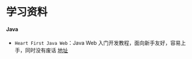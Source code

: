 # 学习资料

#### Java

- `Heart First Java Web`：Java Web 入门开发教程，面向新手友好，容易上手，同时没有废话 [地址](https://github.com/skyline75489/Heart-First-JavaWeb)

